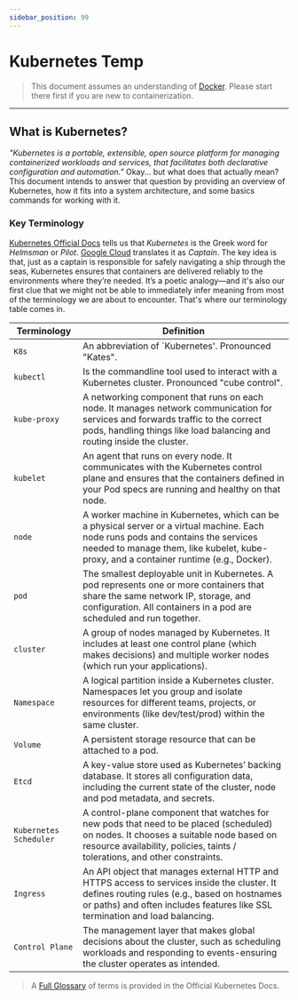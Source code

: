```yaml
---
sidebar_position: 99
---
```


# Kubernetes Temp

> This document assumes an understanding of [Docker](../03-docker/01-the-basics.md). Please start there first if you are new to containerization.

---

## What is Kubernetes?

*"Kubernetes is a portable, extensible, open source platform for managing containerized workloads and services, that facilitates both declarative configuration and automation."* Okay... but what does that actually mean? This document intends to answer that question by providing an overview of Kubernetes, how it fits into a system architecture, and some basics commands for working with it.

### Key Terminology

[Kubernetes Official Docs](https://kubernetes.io/docs/concepts/overview/) tells us that *Kubernetes* is the Greek word for *Helmsman* or *Pilot*. [Google Cloud](https://cloud.google.com/learn/what-is-kubernetes) translates it as *Captain*. The key idea is that, just as a captain is responsible for safely navigating a ship through the seas, Kubernetes ensures that containers are delivered reliably to the environments where they’re needed. It’s a poetic analogy—and it's also our first clue that we might not be able to immediately infer meaning from most of the terminology we are about to encounter. That's where our terminology table comes in.

| Terminology      | Definition      |
| ---------------- | --------------- |
| `K8s`            | An abbreviation of `Kubernetes'. Pronounced "Kates". |
| `kubectl`        | Is the commandline tool used to interact with a Kubernetes cluster. Pronounced "cube control". |
| `kube-proxy`     | A networking component that runs on each node. It manages network communication for services and forwards traffic to the correct pods, handling things like load balancing and routing inside the cluster. |
| `kubelet`        | An agent that runs on every node. It communicates with the Kubernetes control plane and ensures that the containers defined in your Pod specs are running and healthy on that node. |
| `node`           | A worker machine in Kubernetes, which can be a physical server or a virtual machine. Each node runs pods and contains the services needed to manage them, like kubelet, kube-proxy, and a container runtime (e.g., Docker). |
| `pod`            | The smallest deployable unit in Kubernetes. A pod represents one or more containers that share the same network IP, storage, and configuration. All containers in a pod are scheduled and run together. |
| `cluster`        | A group of nodes managed by Kubernetes. It includes at least one control plane (which makes decisions) and multiple worker nodes (which run your applications). |
| `Namespace`      | A logical partition inside a Kubernetes cluster. Namespaces let you group and isolate resources for different teams, projects, or environments (like dev/test/prod) within the same cluster. |
| `Volume`         | A persistent storage resource that can be attached to a pod. |
| `Etcd`           | A key-value store used as Kubernetes’ backing database. It stores all configuration data, including the current state of the cluster, node and pod metadata, and secrets. |
| `Kubernetes Scheduler`    | A control-plane component that watches for new pods that need to be placed (scheduled) on nodes. It chooses a suitable node based on resource availability, policies, taints / tolerations, and other constraints. |
| `Ingress`        | An API object that manages external HTTP and HTTPS access to services inside the cluster. It defines routing rules (e.g., based on hostnames or paths) and often includes features like SSL termination and load balancing. |
| `Control Plane`  | The management layer that makes global decisions about the cluster, such as scheduling workloads and responding to events-ensuring the cluster operates as intended. |

> A [Full Glossary](https://kubernetes.io/docs/reference/glossary/?all=true) of terms is provided in the Official Kubernetes Docs.
